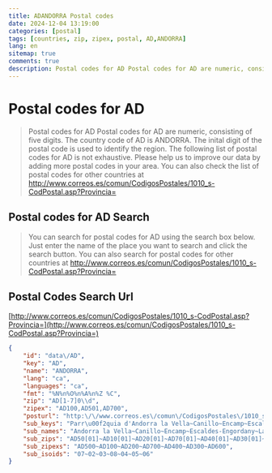 ```yaml
---
title: ADANDORRA Postal codes 
date: 2024-12-04 13:19:00
categories: [postal]
tags: [countries, zip, zipex, postal, AD,ANDORRA]
lang: en
sitemap: true
comments: true
description: Postal codes for AD Postal codes for AD are numeric, consisting of five digits. The country code of AD is ANDORRA. The inital digit of the postal code is used to identify the region. The following list of postal codes for AD is not exhaustive. Please help us to improve our data by adding more postal codes in your area. You can also check the list of postal codes for other countries at http://www.correos.es/comun/CodigosPostales/1010_s-CodPostal.asp?Provincia=
---
```


# Postal codes for AD
> Postal codes for AD Postal codes for AD are numeric, consisting of five digits. The country code of AD is ANDORRA. The inital digit of the postal code is used to identify the region. The following list of postal codes for AD is not exhaustive. Please help us to improve our data by adding more postal codes in your area. You can also check the list of postal codes for other countries at http://www.correos.es/comun/CodigosPostales/1010_s-CodPostal.asp?Provincia=

## Postal codes for AD Search 
> You can search for postal codes for AD using the search box below. Just enter the name of the place you want to search and click the search button. You can also search for postal codes for other countries at http://www.correos.es/comun/CodigosPostales/1010_s-CodPostal.asp?Provincia=

## Postal Codes Search Url

[http://www.correos.es/comun/CodigosPostales/1010_s-CodPostal.asp?Provincia=](http://www.correos.es/comun/CodigosPostales/1010_s-CodPostal.asp?Provincia=)
```json
{
    "id": "data\/AD",
    "key": "AD",
    "name": "ANDORRA",
    "lang": "ca",
    "languages": "ca",
    "fmt": "%N%n%O%n%A%n%Z %C",
    "zip": "AD[1-7]0\\d",
    "zipex": "AD100,AD501,AD700",
    "posturl": "http:\/\/www.correos.es\/comun\/CodigosPostales\/1010_s-CodPostal.asp?Provincia=",
    "sub_keys": "Parr\u00f2quia d'Andorra la Vella~Canillo~Encamp~Escaldes-Engordany~La Massana~Ordino~Sant Juli\u00e0 de L\u00f2ria",
    "sub_names": "Andorra la Vella~Canillo~Encamp~Escaldes-Engordany~La Massana~Ordino~Sant Juli\u00e0 de L\u00f2ria",
    "sub_zips": "AD50[01]~AD10[01]~AD20[01]~AD70[01]~AD40[01]~AD30[01]~AD60[01]",
    "sub_zipexs": "AD500~AD100~AD200~AD700~AD400~AD300~AD600",
    "sub_isoids": "07~02~03~08~04~05~06"
}
```
